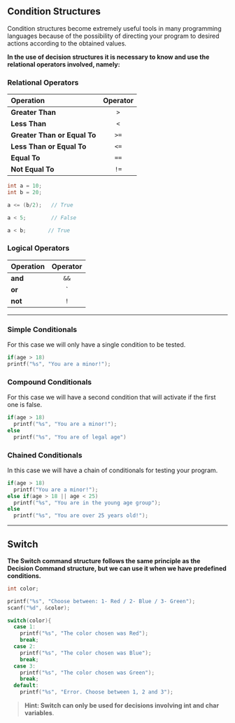 ## Condition Structures

Condition structures become extremely useful tools in many programming languages ​​because of the possibility of directing your program to desired actions according to the obtained values.

**In the use of decision structures it is necessary to know and use the relational operators involved, namely:**

### Relational Operators

| Operation | Operator | 
| :--- | :---: |
| **Greater Than** | `>` | 
| **Less  Than** | `<` |
| **Greater Than or Equal To** | `>=` | 
| **Less Than or Equal To** | `<=` |
| **Equal To** | `==` |
| **Not Equal To** | `!=` | 

```C
int a = 10;
int b = 20;

a <= (b/2);	  // True                       

a < 5;        // False               	

a < b;       // True

```

### Logical Operators

| Operation | Operator | 
| :--- | :---: |
| **and** | `&&` | 
| **or** | `||` |
| **not** | `!` | 

---

### **Simple Conditionals**

For this case we will only have a single condition to be tested.
```C
if(age > 18)
printf("%s", "You are a minor!");
```

### **Compound Conditionals**
For this case we will have a second condition that will activate if the first one is false.
```C
if(age > 18)
  printf("%s", "You are a minor!");
else
  printf("%s", "You are of legal age")
```

### **Chained Conditionals**

In this case we will have a chain of conditionals for testing your program.
```C
if(age > 18)
  printf("You are a minor!");
else if(age > 18 || age < 25)
  printf("%s", "You are in the young age group");
else
  printf("%s", "You are over 25 years old!");
```

---

## Switch

**The Switch command structure follows the same principle as the Decision Command structure, but we can use it when we have predefined conditions.**

```C
int color;

printf("%s", "Choose between: 1- Red / 2- Blue / 3- Green");
scanf("%d", &color);

switch(color){
  case 1:
    printf("%s", "The color chosen was Red");
    break;
  case 2:
    printf("%s", "The color chosen was Blue");
    break;
  case 3:
    printf("%s", "The color chosen was Green");
    break;
  default:
    printf("%s", "Error. Choose between 1, 2 and 3");
```

> **Hint: Switch can only be used for decisions involving int and char variables**.

